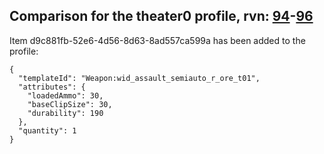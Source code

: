## Comparison for the theater0 profile, rvn: [94](https://github.com/PRO100KatYT/FortniteProfileRevisions/tree/main/profiles/theater0/94%20theater0.json)-[96](https://github.com/PRO100KatYT/FortniteProfileRevisions/tree/main/profiles/theater0/96%20theater0.json)

Item d9c881fb-52e6-4d56-8d63-8ad557ca599a has been added to the profile:

```
{
  "templateId": "Weapon:wid_assault_semiauto_r_ore_t01",
  "attributes": {
    "loadedAmmo": 30,
    "baseClipSize": 30,
    "durability": 190
  },
  "quantity": 1
}
```

<br><br>
